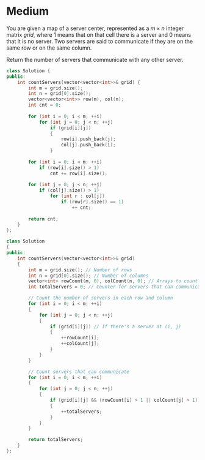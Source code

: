 # Medium

You are given a map of a server center, represented as a $m \times n$ integer matrix $grid$, where $1$ means that on that cell there is a server and $0$ means that it is no server. Two servers are said to communicate if they are on the same row or on the same column.

Return the number of servers that communicate with any other server.

```cpp
class Solution {
public:
    int countServers(vector<vector<int>>& grid) {
        int m = grid.size();
        int n = grid[0].size();
        vector<vector<int>> row(m), col(n);
        int cnt = 0;
        
        for (int i = 0; i < m; ++i)
            for (int j = 0; j < n; ++j)
                if (grid[i][j])
                {
                    row[i].push_back(j);
                    col[j].push_back(i);
                }
        
        for (int i = 0; i < m; ++i)
            if (row[i].size() > 1)
                cnt += row[i].size();
        
        for (int j = 0; j < n; ++j)
            if (col[j].size() > 1)
                for (int r : col[j])
                    if (row[r].size() == 1)
                        ++ cnt;
        
        return cnt;
    }
};
```

```cpp
class Solution 
{
public:
    int countServers(vector<vector<int>>& grid) 
    {
        int m = grid.size(); // Number of rows
        int n = grid[0].size(); // Number of columns
        vector<int> rowCount(m, 0), colCount(n, 0); // Arrays to count servers in each row and column
        int totalServers = 0; // Counter for servers that can communicate

        // Count the number of servers in each row and column
        for (int i = 0; i < m; ++i) 
        {
            for (int j = 0; j < n; ++j) 
            {
                if (grid[i][j]) // If there's a server at (i, j)
                {
                    ++rowCount[i];
                    ++colCount[j];
                }
            }
        }

        // Count servers that can communicate
        for (int i = 0; i < m; ++i) 
        {
            for (int j = 0; j < n; ++j) 
            {
                if (grid[i][j] && (rowCount[i] > 1 || colCount[j] > 1)) 
                {
                    ++totalServers;
                }
            }
        }

        return totalServers;
    }
};
```
